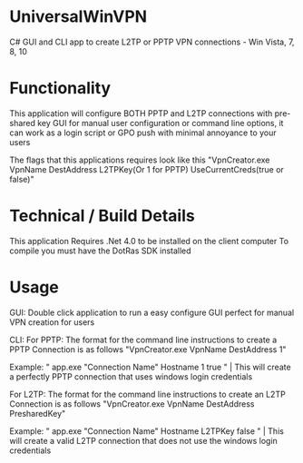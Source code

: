 # UniversalWinVPN
C# GUI and CLI app to create L2TP or PPTP VPN connections - Win Vista, 7, 8, 10

# Functionality
This application will configure BOTH PPTP and L2TP connections with pre-shared key
GUI for manual user configuration or command line options, it can work as a login script or GPO push with minimal annoyance to your users

The flags that this applications requires look like this "VpnCreator.exe VpnName DestAddress L2TPKey(Or 1 for PPTP) UseCurrentCreds(true or false)"

# Technical / Build Details
This application Requires .Net 4.0 to be installed on the client computer
To compile you must have the DotRas SDK installed

# Usage
GUI:
Double click application to run a easy configure GUI perfect for manual VPN creation for users

CLI:
For PPTP:
The format for the command line instructions to create a PPTP Connection is as follows "VpnCreator.exe VpnName DestAddress 1"

Example: " app.exe "Connection Name" Hostname 1 true " | This will create a perfectly PPTP connection that uses windows login credentials

For L2TP:
The format for the command line instructions to create an L2TP Connection is as follows "VpnCreator.exe VpnName DestAddress PresharedKey"
    
Example: " app.exe "Connection Name" Hostname L2TPKey false " | This will create a valid L2TP connection that does not use the windows login credentials

